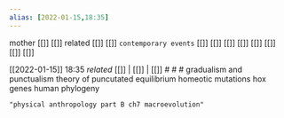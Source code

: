 ```yaml
---
alias: [2022-01-15,18:35]
---
```

 mother [[]] [[]]
 related [[]] [[]]
 `contemporary events` [[]] [[]] [[]] [[]] [[]] [[]] [[]] [[]]

[[2022-01-15]] 18:35 _related_ [[]] | [[]] | [[]] # # #
gradualism and punctualism
theory of puncutated equilibrium
homeotic mutations
hox genes
human phylogeny

```query
"physical anthropology part B ch7 macroevolution"
```